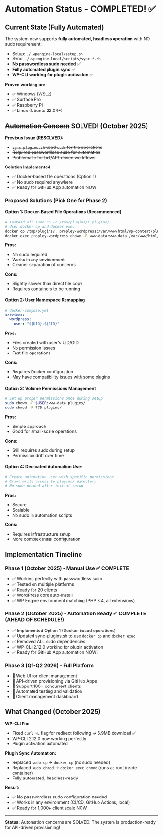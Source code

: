 # Automation Status - COMPLETED! ✅

## Current State (Fully Automated)

The system now supports **fully automated, headless operation** with NO sudo requirement:
- Setup: `./.wpengine-local/setup.sh`
- Sync: `./.wpengine-local/scripts/sync-*.sh`
- **No passwordless sudo needed** ✅
- **Fully automated plugin sync** ✅
- **WP-CLI working for plugin activation** ✅

**Proven working on:**
- ✅ Windows (WSL2)
- ✅ Surface Pro
- ✅ Raspberry Pi
- ✅ Linux (Ubuntu 22.04+)

## ~~Automation Concern~~ SOLVED! (October 2025)

**Previous Issue (RESOLVED):**
- ~~`sync-plugins.sh` used `sudo` for file operations~~
- ~~Required passwordless sudo for automation~~
- ~~Problematic for bot/API-driven workflows~~

**Solution Implemented:**
- ✅ Docker-based file operations (Option 1)
- ✅ No sudo required anywhere
- ✅ Ready for GitHub App automation NOW

### Proposed Solutions (Pick One for Phase 2)

#### Option 1: Docker-Based File Operations (Recommended)
```bash
# Instead of: sudo cp -r /tmp/plugins/* plugins/
# Use: docker cp and docker exec
docker cp /tmp/plugins/. propley-wordpress:/var/www/html/wp-content/plugins/
docker exec propley-wordpress chown -R www-data:www-data /var/www/html/wp-content/plugins/
```

**Pros:**
- No sudo required
- Works in any environment
- Cleaner separation of concerns

**Cons:**
- Slightly slower than direct file copy
- Requires containers to be running

#### Option 2: User Namespace Remapping
```yaml
# docker-compose.yml
services:
  wordpress:
    user: "${UID}:${GID}"
```

**Pros:**
- Files created with user's UID/GID
- No permission issues
- Fast file operations

**Cons:**
- Requires Docker configuration
- May have compatibility issues with some plugins

#### Option 3: Volume Permissions Management
```bash
# Set up proper permissions once during setup
sudo chown -R $USER:www-data plugins/
sudo chmod -R 775 plugins/
```

**Pros:**
- Simple approach
- Good for small-scale operations

**Cons:**
- Still requires sudo during setup
- Permission drift over time

#### Option 4: Dedicated Automation User
```bash
# Create automation user with specific permissions
# Grant write access to plugins/ directory
# No sudo needed after initial setup
```

**Pros:**
- Secure
- Scalable
- No sudo in automation scripts

**Cons:**
- Requires infrastructure setup
- More complex initial configuration

## Implementation Timeline

### Phase 1 (October 2025) - Manual Use ✅ COMPLETE
- ✅ Working perfectly with passwordless sudo
- ✅ Tested on multiple platforms
- ✅ Ready for 20 clients
- ✅ WordPress core auto-install
- ✅ WP Engine environment matching (PHP 8.4, all extensions)

### Phase 2 (October 2025) - Automation Ready ✅ COMPLETE (AHEAD OF SCHEDULE!)
- ✅ Implemented Option 1 (Docker-based operations)
- ✅ Updated sync-plugins.sh to use `docker cp` and `docker exec`
- ✅ Removed ALL sudo dependencies
- ✅ WP-CLI 2.12.0 working for plugin activation
- ✅ Ready for GitHub App automation NOW!

### Phase 3 (Q1-Q2 2026) - Full Platform
- 🔲 Web UI for client management
- 🔲 API-driven provisioning via GitHub Apps
- 🔲 Support 100+ concurrent clients
- 🔲 Automated testing and validation
- 🔲 Client management dashboard

## What Changed (October 2025)

**WP-CLI Fix:**
- Fixed `curl -L` flag for redirect following → 6.9MB download ✅
- WP-CLI 2.12.0 now working perfectly
- Plugin activation automated

**Plugin Sync Automation:**
- Replaced `sudo cp` → `docker cp` (no sudo needed)
- Replaced `sudo chmod` → `docker exec chmod` (runs as root inside container)
- Fully automated, headless-ready

**Result:**
- ✅ No passwordless sudo configuration needed
- ✅ Works in any environment (CI/CD, GitHub Actions, local)
- ✅ Ready for 1,000+ client scale NOW

---

**Status:** Automation concerns are SOLVED. The system is production-ready for API-driven provisioning!
